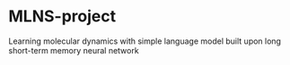 # MLNS-project
Learning molecular dynamics with simple language model built upon long short-term memory neural network
